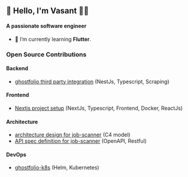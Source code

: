 ## 👋 Hello, I'm Vasant  🧑‍💻
#### A passionate software engineer </h3>

- 🌱 I’m currently learning **Flutter**.

### Open Source Contributions

#### Backend
- [ghostfolio third party integration](https://github.com/VasantSachdewa/ghostfolio-thailand/pull/2) (NestJs, Typescript, Scraping)

#### Frontend
- [Nextjs project setup](https://github.com/smolman800/job-scanner/pull/7) (NextJs, Typescript, Frontend, Docker, ReactJs)

#### Architecture
- [architecture design for job-scanner](https://github.com/smolman800/job-scanner/pull/4) (C4 model)
- [API spec definition for job-scanner](https://github.com/smolman800/job-scanner/pull/5) (OpenAPI, Restful)

#### DevOps
- [ghostfolio-k8s](https://github.com/VasantSachdewa/ghostfolio-k8s) (Helm, Kubernetes)
  
